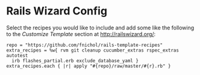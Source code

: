 # Rails Wizard Config

Select the recipes you would like to include and add some like the following to the *Customize Template* section at <http://railswizard.org/>:

    repo = "https://github.com/fnichol/rails-template-recipes"
    extra_recipes = %w{ rvm git cleanup cucumber_extras rspec_extras autotest 
      irb flashes_partial.erb exclude_database_yaml }
    extra_recipes.each { |r| apply "#{repo}/raw/master/#{r}.rb" }

